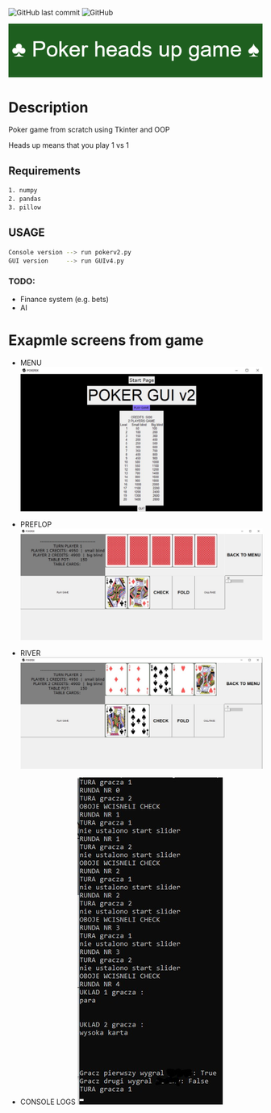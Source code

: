 ![GitHub last commit](https://img.shields.io/github/last-commit/DFGANDP/Poker-Python-GUI)  ![GitHub](https://img.shields.io/github/license/DFGANDP/Poker-Python-GUI)


![This is an image](./images/Banner.png)

# Description
Poker game from scratch using Tkinter and OOP

Heads up means that you play 1 vs 1

## Requirements

```bash
1. numpy
2. pandas
3. pillow
```
## USAGE

```bash
Console version --> run pokerv2.py
GUI version     --> run GUIv4.py
```

### TODO:
* Finance system (e.g. bets)
* AI

# Exapmle screens from game
* MENU
![Menu](./images/menu.jpg)

* PREFLOP
![PREFLOP](./images/game_preflop.jpg)

* RIVER
![RIVER](./images/game_river.jpg)

* CONSOLE LOGS
![consol](./images/game_console.jpg)
